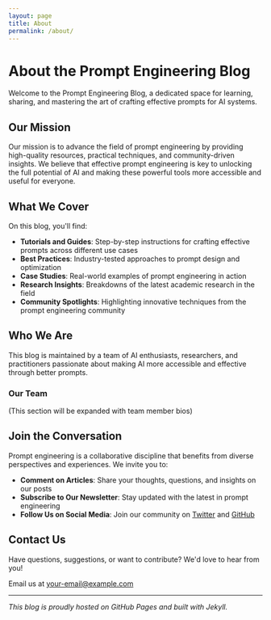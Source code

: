 ```yaml
---
layout: page
title: About
permalink: /about/
---
```


# About the Prompt Engineering Blog

Welcome to the Prompt Engineering Blog, a dedicated space for learning, sharing, and mastering the art of crafting effective prompts for AI systems.

## Our Mission

Our mission is to advance the field of prompt engineering by providing high-quality resources, practical techniques, and community-driven insights. We believe that effective prompt engineering is key to unlocking the full potential of AI and making these powerful tools more accessible and useful for everyone.

## What We Cover

On this blog, you'll find:

- **Tutorials and Guides**: Step-by-step instructions for crafting effective prompts across different use cases
- **Best Practices**: Industry-tested approaches to prompt design and optimization
- **Case Studies**: Real-world examples of prompt engineering in action
- **Research Insights**: Breakdowns of the latest academic research in the field
- **Community Spotlights**: Highlighting innovative techniques from the prompt engineering community

## Who We Are

This blog is maintained by a team of AI enthusiasts, researchers, and practitioners passionate about making AI more accessible and effective through better prompts.

### Our Team

(This section will be expanded with team member bios)

## Join the Conversation

Prompt engineering is a collaborative discipline that benefits from diverse perspectives and experiences. We invite you to:

- **Comment on Articles**: Share your thoughts, questions, and insights on our posts
- **Subscribe to Our Newsletter**: Stay updated with the latest in prompt engineering
- **Follow Us on Social Media**: Join our community on [Twitter](https://twitter.com/yourusername) and [GitHub](https://github.com/yourusername)

## Contact Us

Have questions, suggestions, or want to contribute? We'd love to hear from you!

Email us at [your-email@example.com](mailto:your-email@example.com)

---

*This blog is proudly hosted on GitHub Pages and built with Jekyll.*